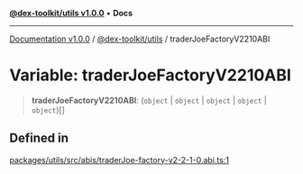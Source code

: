 [**@dex-toolkit/utils v1.0.0**](../README.md) • **Docs**

***

[Documentation v1.0.0](../../../packages.md) / [@dex-toolkit/utils](../README.md) / traderJoeFactoryV2210ABI

# Variable: traderJoeFactoryV2210ABI

> **traderJoeFactoryV2210ABI**: (`object` \| `object` \| `object` \| `object` \| `object`)[]

## Defined in

[packages/utils/src/abis/traderJoe-factory-v2-2-1-0.abi.ts:1](https://github.com/niZmosis/dex-toolkit/blob/3d8b41b44787b30fbea5de3ab4737662ffb61bc8/packages/utils/src/abis/traderJoe-factory-v2-2-1-0.abi.ts#L1)
